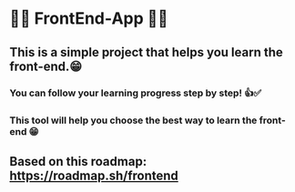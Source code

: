 # 👨‍💻 FrontEnd-App 👩‍💻
 ## This is a simple project that helps you learn the front-end.😁
 ### You can follow your learning progress step by step! 👍✅
 ### This tool will help you choose the best way to learn the front-end 😁
## Based on this roadmap: https://roadmap.sh/frontend
